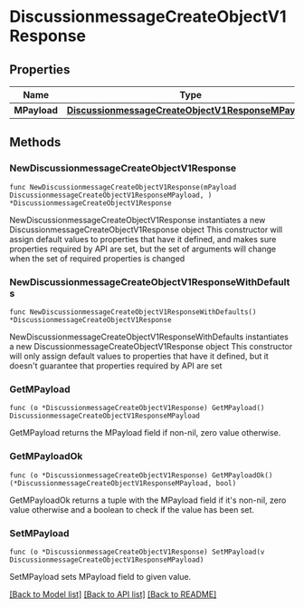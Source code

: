 # DiscussionmessageCreateObjectV1Response

## Properties

Name | Type | Description | Notes
------------ | ------------- | ------------- | -------------
**MPayload** | [**DiscussionmessageCreateObjectV1ResponseMPayload**](DiscussionmessageCreateObjectV1ResponseMPayload.md) |  | 

## Methods

### NewDiscussionmessageCreateObjectV1Response

`func NewDiscussionmessageCreateObjectV1Response(mPayload DiscussionmessageCreateObjectV1ResponseMPayload, ) *DiscussionmessageCreateObjectV1Response`

NewDiscussionmessageCreateObjectV1Response instantiates a new DiscussionmessageCreateObjectV1Response object
This constructor will assign default values to properties that have it defined,
and makes sure properties required by API are set, but the set of arguments
will change when the set of required properties is changed

### NewDiscussionmessageCreateObjectV1ResponseWithDefaults

`func NewDiscussionmessageCreateObjectV1ResponseWithDefaults() *DiscussionmessageCreateObjectV1Response`

NewDiscussionmessageCreateObjectV1ResponseWithDefaults instantiates a new DiscussionmessageCreateObjectV1Response object
This constructor will only assign default values to properties that have it defined,
but it doesn't guarantee that properties required by API are set

### GetMPayload

`func (o *DiscussionmessageCreateObjectV1Response) GetMPayload() DiscussionmessageCreateObjectV1ResponseMPayload`

GetMPayload returns the MPayload field if non-nil, zero value otherwise.

### GetMPayloadOk

`func (o *DiscussionmessageCreateObjectV1Response) GetMPayloadOk() (*DiscussionmessageCreateObjectV1ResponseMPayload, bool)`

GetMPayloadOk returns a tuple with the MPayload field if it's non-nil, zero value otherwise
and a boolean to check if the value has been set.

### SetMPayload

`func (o *DiscussionmessageCreateObjectV1Response) SetMPayload(v DiscussionmessageCreateObjectV1ResponseMPayload)`

SetMPayload sets MPayload field to given value.



[[Back to Model list]](../README.md#documentation-for-models) [[Back to API list]](../README.md#documentation-for-api-endpoints) [[Back to README]](../README.md)


